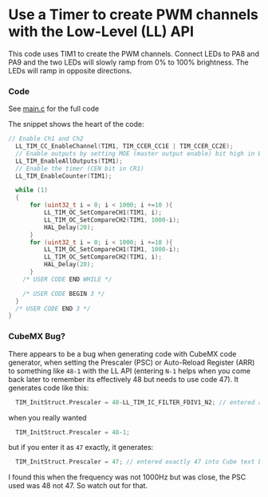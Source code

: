 # Use a Timer to create PWM channels with the Low-Level (LL) API 

This code uses TIM1 to create the PWM channels. Connect LEDs to PA8 and PA9 and the two LEDs will slowly ramp from 0% to 100% brightness. The LEDs will ramp in opposite directions.

### Code
See [main.c](Core/Src/main.c) for the full code

The snippet shows the heart of the code:  
```c
// Enable Ch1 and Ch2
  LL_TIM_CC_EnableChannel(TIM1, TIM_CCER_CC1E | TIM_CCER_CC2E);
  // Enable outputs by setting MOE (master output enable) bit high in BDTR (break and dead-time reg)
  LL_TIM_EnableAllOutputs(TIM1);
  // Enable the timer (CEN bit in CR1)
  LL_TIM_EnableCounter(TIM1);

  while (1)
  {
	  for (uint32_t i = 0; i < 1000; i +=10 ){
		  LL_TIM_OC_SetCompareCH1(TIM1, i);
		  LL_TIM_OC_SetCompareCH2(TIM1, 1000-i);
		  HAL_Delay(20);
	  }
	  for (uint32_t i = 0; i < 1000; i +=10 ){
		  LL_TIM_OC_SetCompareCH1(TIM1, 1000-i);
		  LL_TIM_OC_SetCompareCH2(TIM1, i);
		  HAL_Delay(20);
	  }
    /* USER CODE END WHILE */

    /* USER CODE BEGIN 3 */
  }
  /* USER CODE END 3 */
}

```

### CubeMX Bug?
 There appears to be a bug when generating code with CubeMX code generator, when setting the Prescaler (PSC) or Auto-Reload Register (ARR) to something like `48-1` with the LL API (entering `N-1` helps when you come back later to remember its effectively 48 but needs to use code 47). It generates code like this:
```c
  TIM_InitStruct.Prescaler = 48-LL_TIM_IC_FILTER_FDIV1_N2; // entered as "48-1" into Cube text box
```
when you really wanted
```c
  TIM_InitStruct.Prescaler = 48-1;
```
but if you enter it as `47` exactly, it generates:
```c
  TIM_InitStruct.Prescaler = 47; // entered exactly 47 into Cube text box
```
I found this when the frequency was not 1000Hz but was close, the PSC used was 48 not 47. So watch out for that. 
